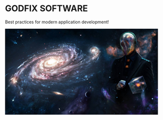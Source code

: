 # **GODFIX SOFTWARE**
Best practices for modern application development!

![Image of header](img/header.jpg)